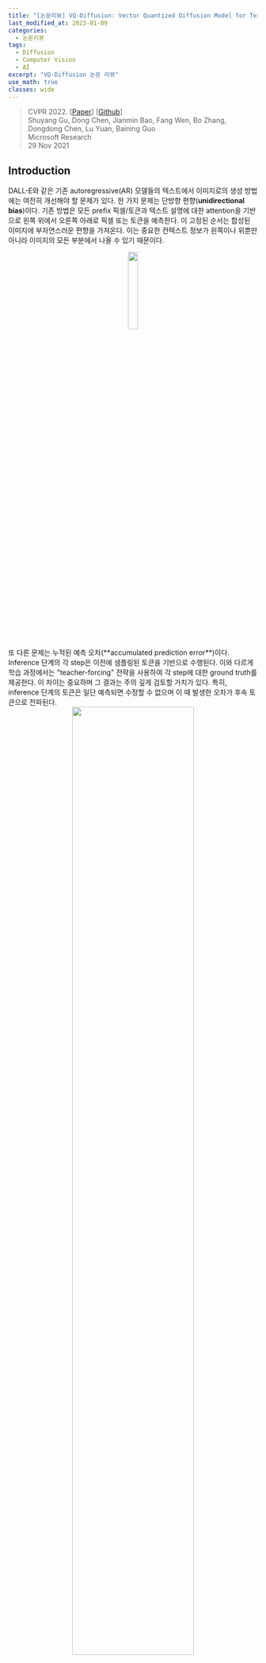 ```yaml
---
title: "[논문리뷰] VQ-Diffusion: Vector Quantized Diffusion Model for Text-to-Image Synthesis"
last_modified_at: 2023-01-09
categories:
  - 논문리뷰
tags:
  - Diffusion
  - Computer Vision
  - AI
excerpt: "VQ-Diffusion 논문 리뷰"
use_math: true
classes: wide
---
```


> CVPR 2022. [[Paper](https://arxiv.org/abs/2111.14822)] [[Github](https://github.com/microsoft/VQ-Diffusion)]  
> Shuyang Gu, Dong Chen, Jianmin Bao, Fang Wen, Bo Zhang, Dongdong Chen, Lu Yuan, Baining Guo  
> Microsoft Research  
> 29 Nov 2021  

## Introduction
DALL-E와 같은 기존 autoregressive(AR) 모델들의 텍스트에서 이미지로의 생성 방법에는 여전히 개선해야 할 문제가 있다. 한 가지 문제는 단방향 편향(**unidirectional bias**)이다. 기존 방법은 모든 prefix 픽셀/토큰과 텍스트 설명에 대한 attention을 기반으로 왼쪽 위에서 오른쪽 아래로 픽셀 또는 토큰을 예측한다. 이 고정된 순서는 합성된 이미지에 부자연스러운 편향을 가져온다. 이는 중요한 컨텍스트 정보가 왼쪽이나 위뿐만 아니라 이미지의 모든 부분에서 나올 수 있기 때문이다. 

<center><img src='{{"/assets/img/vqd/vqd-ar.png" | relative_url}}' width="20%"></center>
<br>
또 다른 문제는 누적된 예측 오차(**accumulated prediction error**)이다. Inference 단계의 각 step은 이전에 샘플링된 토큰을 기반으로 수행된다. 이와 다르게 학습 과정에서는 "teacher-forcing" 전략을 사용하여 각 step에 대한 ground truth를 제공한다. 이 차이는 중요하며 그 결과는 주의 깊게 검토할 가치가 있다. 특히, inference 단계의 토큰은 일단 예측되면 수정할 수 없으며 이 때 발생한 오차가 후속 토큰으로 전파된다. 

<center><img src='{{"/assets/img/vqd/vqd-tf.PNG" | relative_url}}' width="70%"></center>
<br>
저자들은 단방향 편향을 제거하고 누적된 예측 오차를 방지하는 text-to-image 생성을 위한 vector quantized diffusion (VQ-Diffusion) model을 제시한다. VQ-VAE(vector quantized variational autoencoder)로 먼저 코드북을 학습한 뒤 DDPM(Denoising Diffusion Probabilistic Model ([논문리뷰](https://kimjy99.github.io/논문리뷰/ddpm/)))의 조건부 버전으로 모델을 학습하여 latent space를 모델링한다. 저자들은 latent space 모델이 text-to-image 생성 task에 적합하다는 것을 보여준다.

VQ-Diffusion 모델은 고정된 Markov chain을 통해 입력을 점진적으로 손상시키는 forward diffusion process를 reverse하여 데이터 분포를 샘플링한다. Forward process는 입력과 동일한 차원의 noise가 증가하는 latent variable 시퀀스를 생성하여 고정된 개수의 timestep 후에 순수한 noise를 생성한다. Reverse process는 조건부 분포를 학습하여 순수한 noise에서 시작하여 원하는 데이터 분포를 향해 점진적으로 잠재 변수를 denoise한다.

VQ-Diffusion 모델은 독립적인 text encoder와 diffusion image decoder로 discrete 이미지 토큰에서 denoising diffusion을 수행한다. Inference 단계가 시작될 때 모든 이미지 토큰은 마스킹되거나 랜덤이다. 여기서 마스킹된 토큰은 마스크 기반 생성 모델과 동일한 기능을 수행한다. Denoising diffusion process는 입력 텍스트를 기반으로 점진적으로 이미지 토큰의 확률 밀도를 추정한다. 각 step에서 diffusion image decoder는 이전 step에서 예측된 전체 이미지의 모든 토큰의 컨텍스트 정보를 활용하여 새로운 확률 밀도 분포를 추정하고 이 분포를 사용하여 현재 step의 토큰을 예측한다. 이 양방향 attention은 각 토큰 예측에 대한 전역 컨텍스트를 제공하고 단방향 편향을 제거한다.

또한 VQ-Diffusion 모델은 mask-and-replace diffusion 전략을 사용하여 오차 누적을 방지한다. VQ-Diffusion은 학습 단계에서 "teacher-forcing" 전략을 사용하지 않는다. 대신, 의도적으로 마스킹된 토큰과 무작위 토큰을 모두 도입하고 네트워크가 마스킹된 토큰을 예측하고 잘못된 토큰을 수정하는 방법을 배우도록 한다. Inference 단계에서는 각 step에서 모든 토큰의 밀도 분포를 업데이트하고 새로운 분포에 따라 모든 토큰을 리샘플링한다. 따라서 잘못된 토큰을 수정하고 오차 누적을 방지할 수 있다. Unconditional 이미지 생성을 위한 기존 replace-only diffusion 전략과 비교할 때 마스크된 토큰은 마스크된 영역으로 네트워크의 attention을 효과적으로 유도하여 네트워크에서 검사할 토큰 조합의 수를 크게 줄인다. 이 mask-and-replace diffusion 전략은 네트워크의 수렴을 크게 가속화한다.

저자들은 VQ-Diffusion 방법의 성능을 평가하기 위해 CUB-200, Oxford102 및 MSCOCO를 포함한 다양한 데이터셋으로 text-to-image 생성을 실험하였다. 비슷한 수의 파라미터를 가진 AR(autoregressive) 모델과 비교할 때, VQ-Diffusion 방법은 훨씬 더 나은 이미지 품질을 달성하고 훨씬 빠르다. 또한 기존의 GAN 기반 text-to-image 방법과 비교하여 더 복잡한 scene을 처리할 수 있으며 합성 이미지 품질이 크게 향상되었다. DALL-E 및 CogView를 포함한 초대형 모델(VQ-Diffusion 모델보다 매개변수가 10배 더 많은 모델)과 비교할 때, VQ-Diffusion 모델은 특정 유형의 이미지, 즉 학습 중에 모델이 본 이미지 유형에 대해 비슷하거나 더 나은 결과를 달성한다. 또한, FFHQ 및 ImageNet을 사용한 unconditional 및 conditional 이미지 생성에 대한 실험에서 강력한 결과를 생성한다. 

또한 VQ-Diffusion 모델은 inference 속도에 중요한 이점이 있다. 기존의 AR 방법에서는 출력 이미지 해상도에 따라 inference 시간이 선형적으로 증가하고 일반 크기 이미지의 경우에도 이미지 생성에 상당한 시간이 소요된다. 반면 VQ-Diffusion은 각 토큰 예측에 대한 글로벌 컨텍스트를 제공하여 inference 시간을 이미지 해상도와 독립적으로 만든다. 이를 통해 diffusion image decoder의 간단한 reparameterization를 통해 inference 속도와 이미지 품질 간의 더 나은 tradeoff를 달성할 수 있다. 특히, 각 step에서 디코더에게 다음 denoising diffusion step에서 noise가 감소된 이미지 대신 noise가 없는 원래 이미지를 예측하도록 요청한다. 실험을 통해 reparameterization를 사용한 VQ-Diffusion 방법이 AR 방법보다 15배 더 빠르면서도 더 나은 이미지 품질을 달성할 수 있음을 발견했다.

## Background: Learning Discrete Latent Space of Images Via VQ-VAE
VQ-VAE는 인코더 $E$와 디코더 $D$, 그리고 임베딩 벡터들을 포함하는 코드북 $$\mathcal{Z} = \{z_k\}_{k=1}^K \in \mathbb{R}^{K \times d}$$으로 이루어져 있다. $K$는 코드북의 크기(임베딩 벡터의 개수)이며 $d$는 코드의 차원이다. 주어진 이미지 $x$에 대하여, $z = E(x) \in \mathbb{R}^{h \times w \times d}$를 spatial-wise quantizer $Q(\cdot)$에 넣어 각 spatial feature $z_{ij}$를 가장 가까운 코드 $z_k$에 매핑한 이미지 토큰 $z_q$를 얻는다. 

$$
\begin{equation}
z_q = Q (z) = \bigg( \underset{z_k \in \mathcal{Z} }{\arg \min} \| z_{ij} - z_k \|_2^2 \in \mathbb{R}^{h \times w \times d} \bigg)
\end{equation}
$$

여기서 $h \times w$는 인코딩된 시퀀스의 길이이며 $H \times W$보다 작다. 그런 다음 디코더를 통해 $\tilde{x} = G(z_q)$로 이미지를 재구성한다. 따라서 이미지 합성은 latent 분포에서 이미지 토큰을 샘플링하는 것과 같다. 이미지 토큰은 불연속 값을 취한다는 점에서 양자화된 latent 변수이다. 인코더 $E$, 디코더 $G$ 및 코드북 $Z$는 다음 손실 함수를 통해 end-to-end로 학습된다.

$$
\begin{equation}
\mathcal{L}_{\textrm{VQVAE}} = \|x - \tilde{x} \|_1 + \| \textrm{sg}[E(x)] - z_q \|_2^2 + \beta \| \textrm{sg}[z_q] - E(x) \|_2^2
\end{equation}
$$

sg는 stop-gradient 연산이다. 실제로는 위 손실 함수를 사용하는 것보다 코드북 업데이트를 위한 두번째 항을 exponential moving averages (EMA)로 바꾸는 것이 더 좋다고 입증되었다. 

## Vector Quantized Diffusion Model
주어진 텍스트-이미지 쌍에 대하여 이산 이미지 토큰 $x \in \mathbb{Z}^N$을 pretrained VQ-VAE로부터 얻는다. 여기서 $N = hw$는 토큰 시퀀스의 길이이다. VQ-VAE 코드북을 $K$라 가정하면, 위치 $i$의 이미지 토큰 $$x_i \in \{1, 2, \cdots, K\}$$는 코드북의 index 중 하나이다. 반면, 텍스트 토큰 $y \in \mathbb{Z}^M$은 BPE-encoding으로 얻을 수 있다. 전체 text-to-image 프레임워크는 조건부 분포 $q(x \vert y)$를 최대화한다고 볼 수 있다. 

DALL-E나 CogView와 같은 AR 모델은 이전에 예측된 이미지 토큰뿐만 아니라 텍스트 토큰에 따라 각 이미지 토큰을 순차적으로 예측한다.

$$
\begin{equation}
q(x|y) = \prod_{i=1}^N q(x^i | x^1, \cdots, x^{i-1}, y)
\end{equation}
$$

AR 모델링은 text-to-image 합성에서 놀라운 품질을 달성하지만 몇 가지 제한 사항이 있다.

1. 이미지 토큰은 raster scan과 같은 단방향 순서로 예측되는데, 이는 특정 위치의 예측이 단순히 왼쪽이나 위의 컨텍스트에만 주의를 기울여서는 안 되기 때문에 2D 데이터의 구조를 무시하고 이미지 모델링에 대한 표현력을 제한한다. 
2. 학습은 ground truth을 사용하는 반면 inference는 이전 토큰과 같은 예측에 의존하기 때문에 학습과 inference 사이의 불일치가 있다. "Teacher-forcing" 또는 exposure bias는 이전 샘플링의 실수로 인해 오차 누적으로 이어진다. 또한, 각 토큰을 예측하기 위해서는 네트워크의 forward pass가 필요하며, 이는 저해상도의 latent space(32 × 32)에서 샘플링하는 데에도 과도한 시간을 소비하므로 실제 사용에는 AR 모델이 비실용적이다.

VQ-Diffusion는 AR이 아닌 방식으로 VQ-VAE latent space를 모델링하는 것을 목표로 한다. VQ-Diffusion 방법은 확산 모델로 확률 $q(x \vert y)$를 최대화하며, 이미지 합성에서 뛰어난 품질을 생성하는 새로운 접근 방식이다. 최근 연구들의 대부분은 연속적인 diffusion model에 초점을 맞추고 있지만 카테고리 분포를 사용하는 연구는 훨씬 적다. 이 논문에서는 text-to-image 생성을 위해 조건부 버전의 discrete diffusion process를 사용할 것을 제안한다. 이어서 MLM(Masked Language Modeling)에서 영감을 받은 discrete diffusion process를 소개하고 이 process를 reverse 시키기 위해 신경망을 학습시키는 방법에 대해 논의한다.

### 1. Discrete diffusion process
Forward diffusion process는 고정된 Markov chain $$q(x_t \vert x_{t-1})$$을 통해 이미지 데이터 $x_0$을 점진적으로 손상시킨다. 예를 들어 $$x_{t-1}$$의 일부 토큰을 임의로 교체한다. 고정된 수의 $T$ timestep 이후, forward process는 $z_0$과 동일한 차원의 noise가 증가하는 잠재 변수 $z_1, \cdots, z_T$의 시퀀스를 생성하고 $z_T$는 순수한 noise 토큰이 된다. Reverse process는 noise $z_T$에서 시작하여 latent variable의 noise를 점진적으로 제거하고 reverse distribution $$q(x_{t-1} \vert x_t, x_0)$$에서 순차적으로 샘플링하여 실제 데이터 $x_0$을 복원합니다. 그러나 inference 단계에서 $x_0$을 알 수 없기 때문에 전체 데이터 분포에 따라 달라지는 조건부 분포 $$p_\theta (x_{t−1} \vert x_t, y)$$를 근사화하도록 transformer를 학습한다.

코드북의 index, 즉 $$x_0^i \in \{1, 2, \cdots, K\}$$를 사용하는 위치 i에서의 $x_0$의 단일 이미지 토큰 $x_0^i$을 고려하자. 간단한 설명을 위해 위첨자 i를 생략한다. 행렬 $$[Q_t]_{mn} = q(x_t = m \vert x_{t−1} = n) \in \mathbb{R}^{K \times K}$$를 사용하여 $x_{t−1}$이 $x_t$로 이동할 확률을 정의한다. 그런 다음 전체 토큰 시퀀스에 대한 forward Markov diffusion process를 다음과 같이 쓸 수 있다.

$$
\begin{equation}
q(x_t | x_{t-1}) = v^\top (x_t) Q_t v(x_{t-1})
\end{equation}
$$

여기서 $v(x)$는 길이가 $K$이고 $x$에 대한 index만 1인 one-hot 열 벡터이다. $x_t$에 대한 카테고리 분포는 벡터 $Q_t v(x_{t−1})$로 주어진다. 중요한 것은 Markov chian의 속성으로 인해 다음과 같이 중간 step을 무시하고 $x_0$에서 직접 임의의 timestep에서의 $x_t$의 확률을 도출할 수 있다는 것이다. 

$$
\begin{equation}
q_t(x_t | x_0) = v^\top (x_t) \overline{Q}_t v(x_0), \quad \overline{Q}_t = Q_t \cdots Q_1
\end{equation}
$$

또 다른 주목할 만한 특징은 $z_0$에 conditioning함으로써 다음과 같이 이 diffusion process의 사후 확률(posterior)이 tractable하다는 것이다. 

$$
\begin{equation}
q(x_{t-1} | x_t, x_0) = \frac{q(x_t | x_{t-1}, x_0) q(x_{t-1} | x_0)}{q(x_t | x_0)} = \frac{(v^\top (x_t) Q_t v(x_{t-1})) (v^\top (x_{t-1}) \overline{Q}_{t-1} v(x_0))}{v^\top (x_t) \overline{Q}_t v(x_0)}
\end{equation}
$$

Transition matrix $Q_t$는 discrete diffusion model에 매우 중요하며 reverse network가 noise에서 신호를 복구하는 것이 너무 어렵지 않도록 신중하게 설계되어야 한다. 이전 연구들에서는 카테고리 분포에 소량의 균일한 noise를 도입할 것이 제안되었으며 transition matrix은 다음과 같이 공식화될 수 있다.

$$
\begin{equation}
Q_t = \begin{bmatrix}
    \alpha_t + \beta_t & \beta_t & \cdots & \beta_t \\
    \beta_t & \alpha_t + \beta_t & \cdots & \beta_t \\
    \vdots & \vdots & \ddots & \vdots \\
    \beta_t & \beta_t & \cdots & \alpha_t + \beta_t \end{bmatrix}
\end{equation}
$$

$\alpha_t \in [0,1]$이고 $\beta_t = (1-\alpha_t) / K$이다. 각 토큰은 $(\alpha_t + \beta_t)$의 확률로 그대로 있고 $K\beta_t$의 확률로 uniform하게 $K$ 카테고리 중 하나로 다시 샘플링된다. 

그럼에도 불구하고 uniform diffusion을 사용하여 데이터를 손상시키는 것은 reverse estimation에 문제가 될 수 있는 다소 공격적인 process이다.

1. 순서형 데이터에 대한 Gaussian diffusion process와 달리 이미지 토큰은 완전히 상관관계가 없는 카테고리로 대체될 수 있으며, 이는 해당 토큰에 대한 갑작스러운 semantic 변경으로 이어진다. 
2. 네트워크는 토큰을 수정하기 전에 교체된 토큰을 파악하기 위한 추가 노력을 기울여야 한다. 실제로 로컬 컨텍스트 내의 semantic 충돌로 인해 서로 다른 이미지 토큰에 대한 reverse estimation은 경쟁을 형성하고 신뢰할 수 있는 토큰을 식별하는 딜레마에 빠질 수 있다.

#### Mask-and-replace diffusion strategy

저자들은 위와 같은 uniform diffusion의 문제를 해결하기 위해 mask language modeling으로부터 영감을 얻어 손상된 위치가 reverse network에 의해 명시적으로 알려질 수 있도록 토큰 중 일부를 확률적으로 마스킹하여 토큰을 손상시킬 것을 제안한다. 특히 추가 특수 토큰인 [MASK] 토큰을 도입하여 이제 각 토큰이 $(K+1)$개의 discrete 상태를 가진다. 저자들은 mask diffusion을 다음과 같이 정의한다. 각 일반 토큰은 [MASK] 토큰으로 대체될 $\gamma_t$의 확률을 가지고 $K \beta_t$의 확률로 균일하게 diffusion이 일어나며 $\alpha_t = 1 - K \beta_t - \gamma_t$의 확률로 변경되지 않는다. 반면, [MASK] 토큰은 항상 자체 상태를 유지한다. 따라서 transition matrix $Q_t \in \mathbb{R}^{(K+1) \times (K+1)}$를 다음과 같이 공식화할 수 있다.

$$
\begin{equation}
Q_t = \begin{bmatrix}
    \alpha_t + \beta_t & \beta_t & \beta_t & \cdots & 0 \\
    \beta_t & \alpha_t + \beta_t & \beta_t & \cdots & 0 \\
    \vdots & \vdots & \vdots & \ddots & \vdots \\
    \gamma_t & \gamma_t & \gamma_t & \cdots & 1 \end{bmatrix}
\end{equation}
$$

이 mask-and-replace transition의 장점은 다음과 같다. 

1. 손상된 토큰을 네트워크에서 식별할 수 있으므로 reverse process가 쉬워진다.
2. Mask-only 접근 방식과 비교했을 때 토큰 마스킹 외에 소량의 균일한 noise를 포함하는 것이 필요하다는 것을 이론적으로 증명한다. 그렇지 않으면 $x_t \ne x_0$일 때 작은 사후 확률을 얻는다. 
3. 무작위 토큰 대체는 네트워크가 [MASK] 토큰에만 집중하기보다 컨텍스트를 이해하도록 강제한다. 
4. 누적 transition matrix $\overline{Q}_t$와 확률 $q(x_t \vert x_0)$는 다음을 사용하여 닫힌 형식으로 계산할 수 있다.

$$
\begin{equation}
\overline{Q}_t v(x_0) = \overline{\alpha}_t v(x_0) + (\overline{\gamma}_t - \overline{\beta}_t) v(K+1) + \overline{\beta}_t \\
(\overline{\alpha}_t = \prod_{i=1}^t \alpha_i, \overline{\gamma}_t = 1- \prod_{i=1}^t (1 - \gamma_i), \overline{\beta}_t = \frac{1 - \overline{\alpha}_t - \overline{\gamma}_t}{K})
\end{equation}
$$

<details>
<summary> 증명) </summary>

<hr style='border:2px solid black'>
수학적 귀납법으로 증명.  
<br>
$t = 1$일 때, 

$$
\begin{equation}
\overline{Q_1} v(x_0) = \begin{cases}
    \overline{\alpha}_1 + \overline{\beta}_1, & x = x_0 \\
    \overline{\beta_1}, & x \ne x_0 \; \textrm{and} \; x \ne K + 1 \\
    \overline{\gamma_1}, & x = K + 1
  \end{cases}
\end{equation}
$$

이므로 식이 성립한다. $t$에서 식이 성립할 때 $t+1$에서 식이 성립한다고 가정하자.  
<br>
$t+1$에서 

$$
\begin{equation}
\overline{Q}_{t+1} v(x_0) = Q_{t+1} \overline{Q}_t v(x_0)
\end{equation}
$$

이다. $x = x_0$일 때,

$$
\begin{aligned}
Q_{t+1} v(x_0)_{(x)} &= \overline{\beta}_t \beta_{t+1} (K-1) + (\alpha_{t+1} + \beta_{t+1}) (\overline{\alpha}_t + \overline{\beta}_t) \\
&= \overline{\beta}_t (K \beta_{t+1} + \alpha_{t+1}) + \overline{\alpha}_t (\alpha_{t+1} + \beta_{t+1}) \\
&= \overline{\beta}_t (1- \gamma_{t+1}) + \overline{\alpha}_{t+1} + \overline{\alpha}_t \beta_{t+1} \\
&= \frac{1}{K} (K \overline{\beta}_t (1-\gamma_{t+1}) + K \overline{\alpha}_t \beta_{t+1} - K \overline{\beta}_{t+1}) + \overline{\alpha}_{t+1} + \overline{\beta}_{t+1} \\
&= \frac{1}{K} [ (1 - \overline{\alpha}_t - \overline{\gamma}_t) (1-\gamma_{t+1}) + K \overline{\alpha}_t \beta_{t+1} - (1 - \overline{\alpha}_{t+1} - \overline{\gamma}_{t+1})] + \overline{\alpha}_{t+1} + \overline{\beta}_{t+1} \\
&= \frac{1}{K} [ (1-\overline{\gamma}_{t+1}) - \overline{\alpha}_t (1-\gamma_{t+1}) + K \overline{\alpha}_t \beta_{t+1} - (1 - \overline{\gamma}_{t+1}) + \overline{\alpha}_{t+1}] + \overline{\alpha}_{t+1} + \overline{\beta}_{t+1} \\
&= \frac{1}{K} [ (1-\overline{\gamma}_{t+1}) - \overline{\alpha}_t (1-\gamma_{t+1} - K \beta_{t+1}) - (1 - \overline{\gamma}_{t+1}) + \overline{\alpha}_{t+1}] + \overline{\alpha}_{t+1} + \overline{\beta}_{t+1} \\
&= \overline{\alpha}_{t+1} + \overline{\beta}_{t+1}
\end{aligned}
$$

$x = K + 1$일 때,

$$
\begin{aligned}
Q_{t+1} v(x_0)_{(x)} &= \overline{\gamma}_t + (1-\overline{\gamma}_t) \gamma_{t+1} \\
&= 1 - (1 - \overline{\gamma}_t) + (1-\overline{\gamma}_t) \gamma_{t+1} \\
&= 1 - (1 - \overline{\gamma}_t) (1 - \gamma_{t+1}) \\
&= 1 - (1 - \overline{\gamma}_{t+1}) \\
&= \overline{\gamma}_{t+1} \\
\end{aligned}
$$

$x \ne x_0$이고 $x \ne K + 1$일 때,

$$
\begin{aligned}
Q_{t+1} v(x_0)_{(x)} &= \overline{\beta}_t (\alpha_{t+1} + \beta_{t+1}) + \overline{\beta}_t \beta_{t+1} (K-1) + \overline{\alpha}_t \beta_{t+1} \\
&= \overline{\beta}_t (\alpha_{t+1} + K \beta_{t+1}) + \overline{\alpha}_t \beta_{t+1} \\
&= \frac{1 - \overline{\alpha}_t - \overline{\gamma}_t}{K} (1-\gamma_{t+1}) + \overline{\alpha}_t \beta_{t+1} \\
&= \frac{1}{K} (1-\overline{\gamma}_t)(1-\gamma_{t+1}) + \overline{\alpha}_t (\beta_{t+1} - \frac{1-\gamma_{t+1}}{K}) \\
&= \frac{1}{K} (1-\overline{\gamma}_{t+1}) + \overline{\alpha}_t (\frac{1 - \alpha_{t+1} - \gamma_{t+1}}{K} - \frac{1-\gamma_{t+1}}{K}) \\
&= \frac{1}{K} (1-\overline{\gamma}_{t+1}) - \frac{1}{K} \overline{\alpha}_t \alpha_{t+1} \\
&= \frac{1}{K} (1-\overline{\gamma}_{t+1} - \overline{\alpha}_{t+1}) \\
&= \overline{\beta}_{t+1}
\end{aligned}
$$

따라서, 모든 $t$에 대하여 $\overline{Q}_t v(x_0) = \overline{\alpha}_t v(x_0) + (\overline{\gamma}_t - \overline{\beta}_t) v(K+1) + \overline{\beta}_t$가 성립한다. 
<hr style='border:2px solid black'>
</details>
<br>
여기서 $\overline{\alpha}_t$, $\overline{\gamma}_t$, $\overline{\beta}_t$는 사전에 계산하여 저장해둘 수 있다. 따라서 $q (x_t \vert x_0)$의 계산 비용이 $O(tK^2)$에서 $O(K)$로 줄어든다. 

### 2. Learning the reverse process
Diffusion process를 reverse시키기 위해 denoising network $p_\theta (x_{t−1} \vert x_t, y)$를 학습하여 사후 확률 분포 $q(x{t−1} \vert x_t, x_0)$를 추정한다. 신경망은 다음 variational lower bound(VLB)을 최소화하도록 학습된니다.

$$
\begin{aligned}
\mathcal{L}_{\textrm{vlb}} &= \mathcal{L}_{0} + \mathcal{L}_{1} + \cdots + \mathcal{L}_{T-1} + \mathcal{L}_{T} \\
\mathcal{L}_{0} &= -\log p_\theta (x_0 | x_1, y) \\
\mathcal{L}_{t-1} &= D_{KL} (q(x_{t-1} | x_t, x_0) \; \| \; p_\theta (x_{t-1} | x_t, y)) \\
\mathcal{L}_{T} &= D_{KL} (q(x_T | x_0) \; \| \; p(x_T))
\end{aligned}
$$

$p(x_T)$는 timestep $T$에서의 사전 확률(prior)이다. Mask-and-replace diffusion의 경우 사전 확률은 다음과 같다. 

$$
\begin{equation}
p(x_T) = [ \overline{\beta}_T, \overline{\beta}_T, \cdots, \overline{\beta}_T, \overline{\gamma}_T ]^\top
\end{equation}
$$

Transition matrix $Q_t$가 학습 중에 고정되기 때문에 $\mathcal{L}_T$는 학습과 inference 사이의 차이를 측정하는 상수이고, 학습 중에 무시할 수 있다. 

#### Reparameterization trick on discrete stage
네트워크 reparameterization는 합성 품질에 상당한 영향을 미친다. 최근 연구들에서는 사후 확률 $q(x_{t−1} \vert x_t, x_0)$를 직접 예측하는 대신 noise가 없는 target data $q(x_0)$와 같은 일부 대리 변수(surrogate variables)를 근사화하는 것이 더 품질이 낫다는 것을 발견했다. Discrete setting에서 네트워크가 각 reverse step에서 noise가 없는 토큰 분포 $p_\theta (\tilde{x}_0 \vert x_t, y)$를 예측하도록 한다. 따라서 다음과 같이 reverse transition distribution을 계산할 수 있다.

$$
\begin{equation}
p_\theta (x_{t-1} | x_t, y) = \sum_{\tilde{x}_0 = 1}^K q(x_{t-1} | x_t, \tilde{x}_0) p_\theta (\tilde{x}_0 | x_t, y)
\end{equation}
$$

Reparameterization trick에 기반하여 네트워크가 noise가 없는 토큰 $x_0$를 예측하도록 auxiliary denoising objective를 다음과 같이 정의한다. 

$$
\begin{equation}
\mathcal{L}_{x_0} = -\log p_\theta (x_0 | x_t, y)
\end{equation}
$$

이 loss를 $\mathcal{L}_{\textrm{vlb}}$와 함께 사용하면 이미지 품질을 향상시킬 수 있다. 

#### Model architecture

<center><img src='{{"/assets/img/vqd/vqd-model.PNG" | relative_url}}' width="70%"></center>
<br>
저자들은 분포 $$p_\theta (\tilde{x}_0 \vert x_t, y)$$를 추정하기 위해 인코더-디코더 transformer를 제안한다. 위 그림에서 볼 수 있듯이 프레임워크에는 text encoder와 diffusion image decoder의 두 부분으로 되어 있다. Text encoder는 텍스트 토큰 $y$를 취하고 조건부 feature 시퀀스를 생성한다. Diffusion image decoder는 이미지 토큰 $x_t$와 timestep $t$를 취하여 noise가 없는 토큰 분포 $p_\theta (\tilde{x}_0 \vert x_t, y)$를 출력한다. 디코더에는 여러 transformer 블록과 softmax layer가 포함되어 있다. 각 transformer 블록에는 full attention, 텍스트 정보를 결합하기 위한 cross attention, feed forward network 블록이 포함된다. 현재 timestep $t$는 Adaptive Layer Normalization (AdaLN) 연산자를 사용하여 네트워크에 주입된다. 

$$
\begin{equation}
\textrm{AdaLN}(h, t) = a_t \textrm{LayerNorm}(h) + b_t
\end{equation}
$$

여기서 $h$는 intermediate activation이며, $a_t$ 와 $b_t$는 timestep embedding을 linear projection하여 얻는다. 

#### Fast inference strategy
Inference 단계에서 reparameterization trick을 활용하여 더 빠른 inference를 달성하기 위해 diffusion model의 일부 step들을 건너뛸 수 있다. Time stride를 $\Delta_t$라 했을 때, $x_T, x_{T-1}, x_{T-2}, \cdots, x_0$로 샘플링하는 대신 $x_T, x_{T-\Delta_t}, x_{T-2\Delta_t}, \cdots, x_0$로 샘플링하며, 다음과 같은 reverse transition distribution을 사용한다.

$$
\begin{equation}
p_\theta (x_{t-\Delta_t} | x_t, y) = \sum_{\tilde{x}_0 = 1}^K q(x_{t-\Delta_t} | x_t, \tilde{x}_0) p_\theta (\tilde{x}_0 | x_t, y)
\end{equation}
$$

이 샘플링 방법을 사용하면 품질이 조금 떨어지지만 샘플링이 더 효율적이다. 전체 학습과 inference 알고리즘은 아래와 같다. 

<center>
  <img src='{{"/assets/img/vqd/vqd-algo1.PNG" | relative_url}}' width="48%">
  &nbsp;
  <img src='{{"/assets/img/vqd/vqd-algo2.PNG" | relative_url}}' width="48%">
</center>
<br>

## Experiments
- 데이터셋: CUB-200, Oxford-102, MSCOCO, CC3M, CC12M, LAION-400M
- Trianing details:
  - VQ-VAE의 인코더와 디코더는 VQGAN의 세팅과 동일
  - Text encoder는 CLIP model의 tokenizer 사용 (길이 77)
  - VQ-Diffusion-S는 192 차원의 18개의 transformer block (파라미터 약 3,400만개)
  - VQ-Diffusion-B는 1024 차원의 19개의 transformer block (파라미터 약 3.7억개)
  - VQ-Diffusion-F는 CC3M과 CC12로 학습한 VQ-Diffusion-B를 fine-tune
  - Timestep $T = 100$, loss weight $\lambda = 0.0005$
  - $\overline{\gamma}_t$는 0에서 0.9로, $\overline{\beta}_t$는 0에서 0.1로 선형적으로 증가
  - Optimizer는 AdamW ($\beta_1 = 0.9, \beta_2 = 0.96$), lr = 0.00045 (5000 iter warmup)

### 1. Comparison with state-of-the-art methods

다음은 text-to-image 합성에 대한 FID에 대한 표이다. 

<center><img src='{{"/assets/img/vqd/vqd-table1.PNG" | relative_url}}' width="50%"></center>
<br>

다음은 CUB-200과 MSCOCO에 대한 GAN 기반의 모델과의 비교 결과이다. 

<center><img src='{{"/assets/img/vqd/vqd-fig1.PNG" | relative_url}}' width="95%"></center>
<br>

### 2. In the wild text-to-image synthesis

다음은 in-the-wild 이미지 생성 능력에 대한 결과이다. 

<center><img src='{{"/assets/img/vqd/vqd-t2i.PNG" | relative_url}}' width="60%"></center>
<br>
VQ-Diffusion 모델은 DALL-E와 CogView보다 성능은 좋고 모델 크기는 작다. 

### 3. Ablations
#### Number of timesteps

다음은 CUB-200 데이터셋에서 실험한 결과로 inference step 수와 학습 step 수에 따른 샘플의 FID에 대한 표이다. 

<center><img src='{{"/assets/img/vqd/vqd-table2.PNG" | relative_url}}' width="50%"></center>
<br>

#### Mask-and-replace diffusion strategy.

저자들은 Oxford-102 데이터셋으로 마지막 mask rate $\overline{\gamma}_T$를 다르게 설정하여 mask-and-replace 전략이 성능에 주는 이점을 확인하였다. 결과는 다음과 같다.

<center><img src='{{"/assets/img/vqd/vqd-fig2.PNG" | relative_url}}' width="50%"></center>
<br>
Mask rate가 0.9일 때 성능이 가장 좋았으며, 0.9보다 크면 오차 누적문제가 발생할 수 있고 0.9보다 작으면 모델이 어떤 부분에 더 많은 관심을 기울여야 하는지 찾기 어려울 수 있다. 

#### Truncation

Truncation sampling 전략은 truncation rate가 $r$일 때 inference 단계에서 $p_\theta(\tilde{x}_0 \vert x_t, y)$의 상위 $r$만큼의 토큰만 남겨두는 전략이다. 낮은 확률의 토큰으로부터 샘플링되는 것을 막을 수 있기 때문에 VQ-Diffusion 모델에 굉장히 중요하다. 저자들은 CUB-200 데이터셋에서 서로 다른 $r$에 대해 어떤 결과가 나타나는지 실험하였다. 

<center><img src='{{"/assets/img/vqd/vqd-fig3.PNG" | relative_url}}' width="50%"></center>
<br>

#### VQ-Diffusion vs VQ-AR
공정한 비교를 위하여 diffusion image decoder만 autoregressive decoder로 바꾼 VQ-AR-S, VQ-AR-B의 성능을 CUB-200 데이터셋에 대하여 확인하였다. 결과는 다음과 같다. 

<center><img src='{{"/assets/img/vqd/vqd-table3.PNG" | relative_url}}' width="50%"></center>
<br>
Throughput은 V100 GPU에서 배치 사이즈 32로 실험한 결과이다. VQ-Diffusion이 VQ-AR보다 15배 빠르며 FID도 더 낮았다. 

### 4. Unified generation model
VQ-Diffusion 방법은 unconditional synthesis이나  class-conditional synthesis와 같은 다른 이미지 합성 task에도 적용할 수 있다. 

클래스 label로부터 이미지를 생성하기 위해 먼저 text encoder network와 transformer의 cross attention 부분을 제거하였으며 클래스 label을 AdaIN 연산자로 주입하였다. 모델은 512 차원의 24개의 transformer block으로 구성되며 ImageNet로 학습되었다. VQ-VAE는 ImageNet에서 학습된 VQ-GAN의 모델을 사용하였다. 

다음은 ImageNet에 대한 class-conditional synthesis와 FFHQ에 대한 unconditional synthesis 결과이다. 

<center><img src='{{"/assets/img/vqd/vqd-table4.PNG" | relative_url}}' width="50%"></center>
<br>
'guid'는 classifier guidance를 사용했다는 것이며, 'acc'는 adopting acceptance rate이다. 

### 5. Irregular mask inpainting

<center><img src='{{"/assets/img/vqd/vqd-fig4.PNG" | relative_url}}' width="65%"></center>
<br>
마스크 외의 부분도 약간의 변화가 있지만 굉장히 inpainting이 잘 되었다. 마스크 외의 부분은 원본 이미지를 그대로 사용하면 되기 때문에 큰 문제는 되지 않을 것 같다. 
